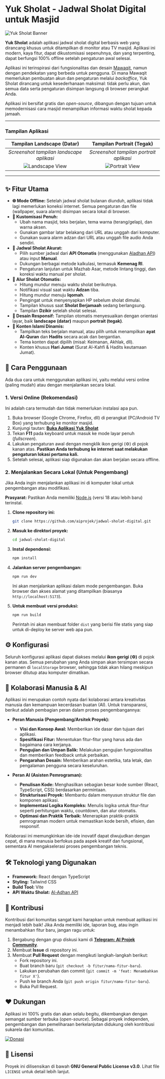 # Yuk Sholat - Jadwal Sholat Digital untuk Masjid

![Yuk Sholat Banner](https://raw.githubusercontent.com/aiprojek/asset/main/1721544026391.png)

**Yuk Sholat** adalah aplikasi jadwal sholat digital berbasis web yang dirancang khusus untuk ditampilkan di monitor atau TV masjid. Aplikasi ini modern, kaya fitur, dapat dikustomisasi sepenuhnya, dan yang terpenting, dapat berfungsi 100% offline setelah pengaturan awal selesai.

Aplikasi ini terinspirasi dari fungsionalitas dan desain [Mawaqit](https://mawaqit.net/), namun dengan pendekatan yang berbeda untuk pengguna. Di mana Mawaqit memerlukan pembuatan akun dan pengaturan melalui *backoffice*, Yuk Sholat dirancang untuk kesederhanaan maksimal: tidak perlu akun, dan semua data serta pengaturan disimpan langsung di browser perangkat Anda.

Aplikasi ini bersifat gratis dan _open-source_, dibangun dengan tujuan untuk memodernisasi cara masjid menampilkan informasi waktu sholat kepada jamaah.

---

### Tampilan Aplikasi

| Tampilan Landscape (Datar) | Tampilan Portrait (Tegak) |
| :---: | :---: |
| _Screenshot tampilan landscape aplikasi_ | _Screenshot tampilan portrait aplikasi_ |
| ![Landscape View](https://raw.githubusercontent.com/aiprojek/asset/main/ss-ys-landscape-red.png) | ![Portrait View](https://raw.githubusercontent.com/aiprojek/asset/main/ss-ys-portrait-red.png) |

---

## ✨ Fitur Utama

-   **🌐 Mode Offline:** Setelah jadwal sholat bulanan diunduh, aplikasi tidak lagi memerlukan koneksi internet. Semua pengaturan dan file (wallpaper, suara alarm) disimpan secara lokal di browser.
-   **🎨 Kustomisasi Penuh:**
    -   Ubah nama masjid, teks berjalan, tema warna (terang/gelap), dan warna aksen.
    -   Gunakan gambar latar belakang dari URL atau unggah dari komputer.
    -   Gunakan suara alarm adzan dari URL atau unggah file audio Anda sendiri.
-   **🕋 Jadwal Sholat Akurat:**
    -   Pilih sumber jadwal dari **API Otomatis** (menggunakan [Aladhan API](https://aladhan.com/prayer-times-api)) atau input **Manual**.
    -   Dukungan berbagai metode kalkulasi, termasuk **Kemenag RI**.
    -   Pengaturan lanjutan untuk Mazhab Asar, metode lintang tinggi, dan koreksi waktu manual per sholat.
-   **🔄 Alur Sholat Otomatis:**
    -   Hitung mundur menuju waktu sholat berikutnya.
    -   Notifikasi visual saat waktu **Adzan** tiba.
    -   Hitung mundur menuju **Iqomah**.
    -   Pengingat untuk menyenyapkan HP sebelum sholat dimulai.
    -   Tampilan khusus saat **Sholat Berjamaah** sedang berlangsung.
    -   Tampilan **Dzikir** setelah sholat selesai.
-   **📱 Desain Responsif:** Tampilan otomatis menyesuaikan dengan orientasi layar, baik **landscape (datar)** maupun **portrait (tegak)**.
-   **📜 Konten Islami Dinamis:**
    -   Tampilkan teks berjalan manual, atau pilih untuk menampilkan **ayat Al-Quran** dan **Hadits** secara acak dan bergantian.
    -   Tema konten dapat dipilih (misal: Keimanan, Akhlak, dll).
    -   Konten khusus **Hari Jumat** (Surat Al-Kahfi & Hadits keutamaan Jumat).

## 🚀 Cara Penggunaan

Ada dua cara untuk menggunakan aplikasi ini, yaitu melalui versi online (paling mudah) atau dengan menjalankan secara lokal.

### 1. Versi Online (Rekomendasi)

Ini adalah cara termudah dan tidak memerlukan instalasi apa pun.

1.  Buka browser (Google Chrome, Firefox, dll) di perangkat (PC/Android TV Box) yang terhubung ke monitor masjid.
2.  Kunjungi tautan: **[Buka Aplikasi Yuk Sholat](https://yuksholat.pages.dev)**
3.  Tekan **F11** pada keyboard untuk masuk ke mode layar penuh (_fullscreen_).
4.  Lakukan pengaturan awal dengan mengklik ikon gerigi (⚙️) di pojok kanan atas. **Pastikan Anda terhubung ke internet saat melakukan pengaturan lokasi pertama kali.**
5.  Setelah selesai, aplikasi siap digunakan dan akan berjalan secara offline.

### 2. Menjalankan Secara Lokal (Untuk Pengembang)

Jika Anda ingin menjalankan aplikasi ini di komputer lokal untuk pengembangan atau modifikasi.

**Prasyarat:** Pastikan Anda memiliki [Node.js](https://nodejs.org/) (versi 18 atau lebih baru) terinstal.

1.  **Clone repository ini:**
    ```bash
    git clone https://github.com/aiprojek/jadwal-sholat-digital.git
    ```
2.  **Masuk ke direktori proyek:**
    ```bash
    cd jadwal-sholat-digital
    ```
3.  **Instal dependensi:**
    ```bash
    npm install
    ```
4.  **Jalankan server pengembangan:**
    ```bash
    npm run dev
    ```
    Ini akan menjalankan aplikasi dalam mode pengembangan. Buka browser dan akses alamat yang ditampilkan (biasanya `http://localhost:5173`).

5.  **Untuk membuat versi produksi:**
    ```bash
    npm run build
    ```
    Perintah ini akan membuat folder `dist` yang berisi file statis yang siap untuk di-deploy ke server web apa pun.

## ⚙️ Konfigurasi

Seluruh konfigurasi aplikasi dapat diakses melalui **ikon gerigi (⚙️)** di pojok kanan atas. Semua perubahan yang Anda simpan akan tersimpan secara permanen di `localStorage` browser, sehingga tidak akan hilang meskipun browser ditutup atau komputer dimatikan.

## 🤝 Kolaborasi Manusia & AI

Aplikasi ini merupakan contoh nyata dari kolaborasi antara kreativitas manusia dan kemampuan kecerdasan buatan (AI). Untuk transparansi, berikut adalah pembagian peran dalam proses pengembangannya:

-   **Peran Manusia (Pengembang/Arsitek Proyek):**
    -   **Visi dan Konsep Awal:** Memberikan ide dasar dan tujuan dari aplikasi.
    -   **Spesifikasi Fitur:** Menentukan fitur-fitur yang harus ada dan bagaimana cara kerjanya.
    -   **Pengujian dan Umpan Balik:** Melakukan pengujian fungsionalitas dan memberikan feedback untuk perbaikan.
    -   **Pengarahan Desain:** Memberikan arahan estetika, tata letak, dan pengalaman pengguna secara keseluruhan.

-   **Peran AI (Asisten Pemrograman):**
    -   **Penulisan Kode:** Menghasilkan sebagian besar kode sumber (React, TypeScript, CSS) berdasarkan permintaan.
    -   **Strukturisasi Proyek:** Membantu dalam menyusun struktur file dan komponen aplikasi.
    -   **Implementasi Logika Kompleks:** Menulis logika untuk fitur-fitur seperti perhitungan waktu, countdown, dan alur otomatis.
    -   **Optimasi dan Praktik Terbaik:** Menerapkan praktik-praktik pemrograman modern untuk memastikan kode bersih, efisien, dan responsif.

Kolaborasi ini memungkinkan ide-ide inovatif dapat diwujudkan dengan cepat, di mana manusia berfokus pada aspek kreatif dan fungsional, sementara AI mengakselerasi proses pengembangan teknis.

## 🛠️ Teknologi yang Digunakan

-   **Framework:** React dengan TypeScript
-   **Styling:** Tailwind CSS
-   **Build Tool:** Vite
-   **API Waktu Sholat:** [Al-Adhan API](https://aladhan.com/prayer-times-api)

## 🤝 Kontribusi

Kontribusi dari komunitas sangat kami harapkan untuk membuat aplikasi ini menjadi lebih baik! Jika Anda memiliki ide, laporan bug, atau ingin menambahkan fitur baru, jangan ragu untuk:

1.  Bergabung dengan grup diskusi kami di **[Telegram: AI Projek Community](https://t.me/aiprojek_community)**.
2.  Membuat **Issue** di repository ini.
3.  Membuat **Pull Request** dengan mengikuti langkah-langkah berikut:
    -   Fork repository ini.
    -   Buat branch baru (`git checkout -b fitur/nama-fitur-baru`).
    -   Lakukan perubahan dan commit (`git commit -m 'feat: Menambahkan fitur X'`).
    -   Push ke branch Anda (`git push origin fitur/nama-fitur-baru`).
    -   Buka Pull Request.

## ❤️ Dukungan

Aplikasi ini 100% gratis dan akan selalu begitu, dikembangkan dengan semangat sumber terbuka (_open-source_). Sebagai proyek independen, pengembangan dan pemeliharaan berkelanjutan didukung oleh kontribusi sukarela dari komunitas.

<a href="https://lynk.id/aiprojek/s/bvBJvdA" target="_blank">
  <img src="https://img.shields.io/badge/☕-Donasi-orange?style=for-the-badge&logo=buy-me-a-coffee" alt="Donasi">
</a>

## 📜 Lisensi

Proyek ini dilisensikan di bawah **GNU General Public License v3.0**. Lihat file `LICENSE` untuk detail lebih lanjut.